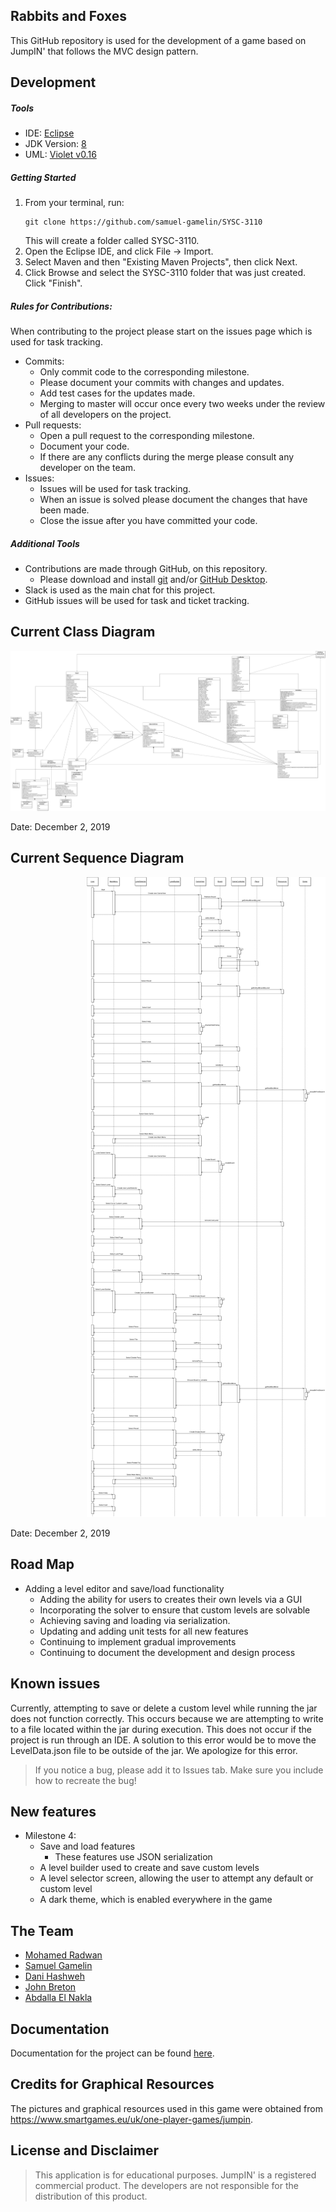 ## Rabbits and Foxes

This GitHub repository is used for the development of a game based on JumpIN' that follows the MVC design pattern.

## Development

##### Tools

- IDE: [Eclipse](https://www.eclipse.org/downloads/packages/release/2019-09/r/eclipse-ide-java-developers)
- JDK Version: [8](https://www.oracle.com/technetwork/java/javase/downloads/jdk8-downloads-2133151.html)
- UML: [Violet v0.16](http://www.horstmann.com/violet/violet-0.16c.jar)

##### Getting Started

1. From your terminal, run:
   ```
   git clone https://github.com/samuel-gamelin/SYSC-3110
   ```
   This will create a folder called SYSC-3110.
2. Open the Eclipse IDE, and click File -> Import.
3. Select Maven and then "Existing Maven Projects", then click Next.
4. Click Browse and select the SYSC-3110 folder that was just created. Click "Finish".

##### Rules for Contributions:

When contributing to the project please start on the issues page which is used for task tracking.

- Commits:
  - Only commit code to the corresponding milestone.
  - Please document your commits with changes and updates.
  - Add test cases for the updates made.
  - Merging to master will occur once every two weeks under the review of all developers on the project.
- Pull requests:
  - Open a pull request to the corresponding milestone.
  - Document your code.
  - If there are any conflicts during the merge please consult any developer on the team.
- Issues:
  - Issues will be used for task tracking.
  - When an issue is solved please document the changes that have been made.
  - Close the issue after you have committed your code.

##### Additional Tools

- Contributions are made through GitHub, on this repository.
  - Please download and install [git](https://git-scm.com/) and/or [GitHub Desktop](https://desktop.github.com/).
- Slack is used as the main chat for this project.
- GitHub issues will be used for task and ticket tracking.

## Current Class Diagram

<p style="text-align:right">
<img src="documentation/uml/classDiagram.png" alt="Class Diagram">
</p>
Date: December 2, 2019

## Current Sequence Diagram

<p style="text-align:right">
<img src="documentation/uml/sequenceDiagram.png" alt="Sequence Diagram">
</p>
Date: December 2, 2019

## Road Map

- Adding a level editor and save/load functionality
  - Adding the ability for users to creates their own levels via a GUI
  - Incorporating the solver to ensure that custom levels are solvable
  - Achieving saving and loading via serialization.
  - Updating and adding unit tests for all new features
  - Continuing to implement gradual improvements
  - Continuing to document the development and design process

## Known issues

Currently, attempting to save or delete a custom level while running the jar does not function correctly. This occurs because we are attempting to write to a file located within the jar during execution. This does not occur if the project is run through an IDE. A solution to this error would be to move the LevelData.json file to be outside of the jar. We apologize for this error.

> If you notice a bug, please add it to Issues tab. Make sure you include how to recreate the bug!

## New features

- Milestone 4:
    - Save and load features
        - These features use JSON serialization
    - A level builder used to create and save custom levels 
    - A level selector screen, allowing the user to attempt any default or custom level
    - A dark theme, which is enabled everywhere in the game

## The Team

- [Mohamed Radwan](https://github.com/MohamedRadwan)
- [Samuel Gamelin](https://github.com/samuel-gamelin)
- [Dani Hashweh](https://github.com/danihashweh)
- [John Breton](https://github.com/john-breton)
- [Abdalla El Nakla](https://github.com/Abdoltim)

## Documentation

Documentation for the project can be found [here](https://docs.google.com/document/d/1F1drMjR9mFtCsQivzpvqP5nMX2gI0osJu4_xSTUs74g/edit?usp=sharing).

## Credits for Graphical Resources

The pictures and graphical resources used in this game were obtained from https://www.smartgames.eu/uk/one-player-games/jumpin.

## License and Disclaimer

> This application is for educational purposes. JumpIN' is a registered commercial product. The developers are not responsible for the distribution of this product.
